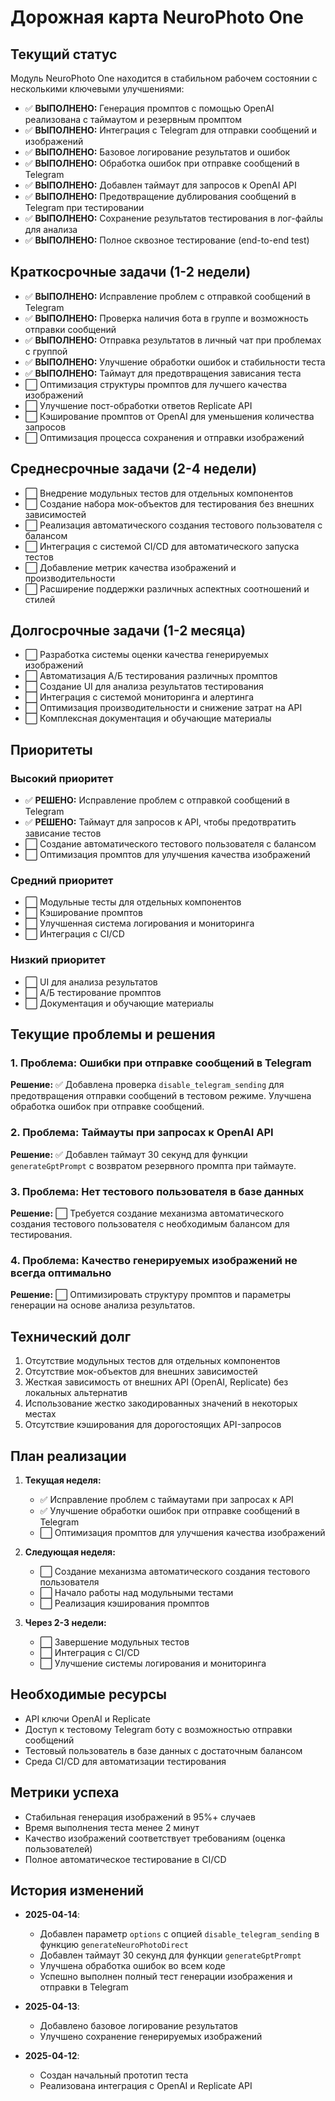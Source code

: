 # Дорожная карта NeuroPhoto One

## Текущий статус

Модуль NeuroPhoto One находится в стабильном рабочем состоянии с несколькими ключевыми улучшениями:

- ✅ **ВЫПОЛНЕНО:** Генерация промптов с помощью OpenAI реализована с таймаутом и резервным промптом
- ✅ **ВЫПОЛНЕНО:** Интеграция с Telegram для отправки сообщений и изображений
- ✅ **ВЫПОЛНЕНО:** Базовое логирование результатов и ошибок
- ✅ **ВЫПОЛНЕНО:** Обработка ошибок при отправке сообщений в Telegram
- ✅ **ВЫПОЛНЕНО:** Добавлен таймаут для запросов к OpenAI API
- ✅ **ВЫПОЛНЕНО:** Предотвращение дублирования сообщений в Telegram при тестировании
- ✅ **ВЫПОЛНЕНО:** Сохранение результатов тестирования в лог-файлы для анализа
- ✅ **ВЫПОЛНЕНО:** Полное сквозное тестирование (end-to-end test)

## Краткосрочные задачи (1-2 недели)

- ✅ **ВЫПОЛНЕНО:** Исправление проблем с отправкой сообщений в Telegram
- ✅ **ВЫПОЛНЕНО:** Проверка наличия бота в группе и возможность отправки сообщений
- ✅ **ВЫПОЛНЕНО:** Отправка результатов в личный чат при проблемах с группой
- ✅ **ВЫПОЛНЕНО:** Улучшение обработки ошибок и стабильности теста
- ✅ **ВЫПОЛНЕНО:** Таймаут для предотвращения зависания теста
- ⬜ Оптимизация структуры промптов для лучшего качества изображений
- ⬜ Улучшение пост-обработки ответов Replicate API
- ⬜ Кэширование промптов от OpenAI для уменьшения количества запросов
- ⬜ Оптимизация процесса сохранения и отправки изображений

## Среднесрочные задачи (2-4 недели)

- ⬜ Внедрение модульных тестов для отдельных компонентов
- ⬜ Создание набора мок-объектов для тестирования без внешних зависимостей
- ⬜ Реализация автоматического создания тестового пользователя с балансом
- ⬜ Интеграция с системой CI/CD для автоматического запуска тестов
- ⬜ Добавление метрик качества изображений и производительности
- ⬜ Расширение поддержки различных аспектных соотношений и стилей

## Долгосрочные задачи (1-2 месяца)

- ⬜ Разработка системы оценки качества генерируемых изображений
- ⬜ Автоматизация А/Б тестирования различных промптов
- ⬜ Создание UI для анализа результатов тестирования
- ⬜ Интеграция с системой мониторинга и алертинга
- ⬜ Оптимизация производительности и снижение затрат на API
- ⬜ Комплексная документация и обучающие материалы

## Приоритеты

### Высокий приоритет
- ✅ **РЕШЕНО:** Исправление проблем с отправкой сообщений в Telegram
- ✅ **РЕШЕНО:** Таймаут для запросов к API, чтобы предотвратить зависание тестов
- ⬜ Создание автоматического тестового пользователя с балансом
- ⬜ Оптимизация промптов для улучшения качества изображений

### Средний приоритет
- ⬜ Модульные тесты для отдельных компонентов
- ⬜ Кэширование промптов
- ⬜ Улучшенная система логирования и мониторинга
- ⬜ Интеграция с CI/CD

### Низкий приоритет
- ⬜ UI для анализа результатов
- ⬜ А/Б тестирование промптов
- ⬜ Документация и обучающие материалы

## Текущие проблемы и решения

### 1. Проблема: Ошибки при отправке сообщений в Telegram
**Решение:** ✅ Добавлена проверка `disable_telegram_sending` для предотвращения отправки сообщений в тестовом режиме. Улучшена обработка ошибок при отправке сообщений.

### 2. Проблема: Таймауты при запросах к OpenAI API
**Решение:** ✅ Добавлен таймаут 30 секунд для функции `generateGptPrompt` с возвратом резервного промпта при таймауте.

### 3. Проблема: Нет тестового пользователя в базе данных
**Решение:** ⬜ Требуется создание механизма автоматического создания тестового пользователя с необходимым балансом для тестирования.

### 4. Проблема: Качество генерируемых изображений не всегда оптимально
**Решение:** ⬜ Оптимизировать структуру промптов и параметры генерации на основе анализа результатов.

## Технический долг

1. Отсутствие модульных тестов для отдельных компонентов
2. Отсутствие мок-объектов для внешних зависимостей
3. Жесткая зависимость от внешних API (OpenAI, Replicate) без локальных альтернатив
4. Использование жестко закодированных значений в некоторых местах
5. Отсутствие кэширования для дорогостоящих API-запросов

## План реализации

1. **Текущая неделя:**
   - ✅ Исправление проблем с таймаутами при запросах к API
   - ✅ Улучшение обработки ошибок при отправке сообщений в Telegram
   - ⬜ Оптимизация промптов для улучшения качества изображений

2. **Следующая неделя:**
   - ⬜ Создание механизма автоматического создания тестового пользователя
   - ⬜ Начало работы над модульными тестами
   - ⬜ Реализация кэширования промптов

3. **Через 2-3 недели:**
   - ⬜ Завершение модульных тестов
   - ⬜ Интеграция с CI/CD
   - ⬜ Улучшение системы логирования и мониторинга

## Необходимые ресурсы

- API ключи OpenAI и Replicate
- Доступ к тестовому Telegram боту с возможностью отправки сообщений
- Тестовый пользователь в базе данных с достаточным балансом
- Среда CI/CD для автоматизации тестирования

## Метрики успеха

- Стабильная генерация изображений в 95%+ случаев
- Время выполнения теста менее 2 минут
- Качество изображений соответствует требованиям (оценка пользователей)
- Полное автоматическое тестирование в CI/CD

## История изменений

- **2025-04-14**: 
  - Добавлен параметр `options` с опцией `disable_telegram_sending` в функцию `generateNeuroPhotoDirect`
  - Добавлен таймаут 30 секунд для функции `generateGptPrompt`
  - Улучшена обработка ошибок во всем коде
  - Успешно выполнен полный тест генерации изображения и отправки в Telegram

- **2025-04-13**: 
  - Добавлено базовое логирование результатов
  - Улучшено сохранение генерируемых изображений

- **2025-04-12**:
  - Создан начальный прототип теста
  - Реализована интеграция с OpenAI и Replicate API 